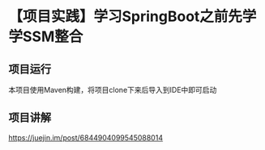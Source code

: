 # 【项目实践】学习SpringBoot之前先学学SSM整合

## 项目运行

本项目使用Maven构建，将项目clone下来后导入到IDE中即可启动

## 项目讲解

https://juejin.im/post/6844904099545088014

